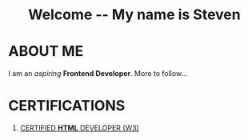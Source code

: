 <h1 align="center">Welcome -- My name is Steven</h1>

# ABOUT ME

I am an *aspiring* __Frontend Developer__.  More to follow...

# CERTIFICATIONS

1. [CERTIFIED __HTML__ DEVELOPER (W3)](https://github.com/javascriptooo/javascriptooo/blob/9c2fa3dc1b45417b6ad59ba5902702a70336aabb/certifications/certificate_of_completion_html.pdf)
